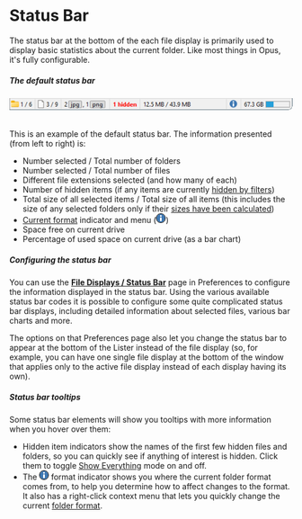 # Status Bar

The status bar at the bottom of the each file display is primarily used to display basic statistics about the current folder. Like most things in Opus, it's fully configurable.

##### The default status bar

![](/Manual/images/media/13/status_bar_1.png) 

This is an example of the default status bar. The information presented (from left to right) is:

- Number selected / Total number of folders
- Number selected / Total number of files
- Different file extensions selected (and how many of each)
- Number of hidden items (if any items are currently [hidden by filters](../searching_and_filtering/README.md))
- Total size of all selected items / Total size of all items (this includes the size of any selected folders only if their [sizes have been calculated](/Manual/basic_concepts/folder_sizes.md))
- [Current format](../folder_options/identifying_the_current_format.md) indicator and menu (![](/Manual/images/media/13/info.png))
- Space free on current drive
- Percentage of used space on current drive (as a bar chart)

##### Configuring the status bar

You can use the **[File Displays / Status Bar](/Manual/preferences/preferences_categories/file_displays/status_bar.md)** page in Preferences to configure the information displayed in the status bar. Using the various available status bar codes it is possible to configure some quite complicated status bar displays, including detailed information about selected files, various bar charts and more.

The options on that Preferences page also let you change the status bar to appear at the bottom of the Lister instead of the file display (so, for example, you can have one single file display at the bottom of the window that applies only to the active file display instead of each display having its own).

##### Status bar tooltips

Some status bar elements will show you tooltips with more information when you hover over them:

- Hidden item indicators show the names of the first few hidden files and folders, so you can quickly see if anything of interest is hidden. Click them to toggle [Show Everything](../searching_and_filtering/show_everything.md) mode on and off.
- The ![](/Manual/images/media/13/info.png) format indicator shows you where the current folder format comes from, to help you determine how to affect changes to the format. It also has a right-click context menu that lets you quickly change the current [folder format](../folder_options/README.md).
